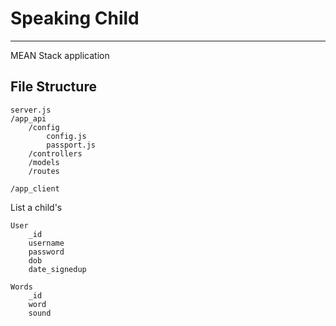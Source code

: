 # Speaking Child
----------------

MEAN Stack application

## File Structure
```
server.js
/app_api
	/config
		config.js
		passport.js
	/controllers
	/models
	/routes

/app_client
```

List a child's 

```
User
	_id
	username
	password
	dob
	date_signedup

Words
	_id
	word
	sound
```